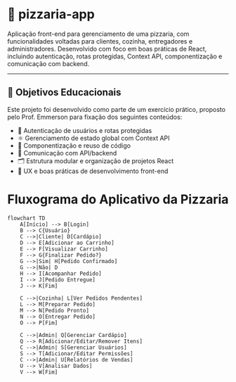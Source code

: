 # 🍕 pizzaria-app

Aplicação front-end para gerenciamento de uma pizzaria, com funcionalidades voltadas para clientes, cozinha, entregadores e administradores. Desenvolvido com foco em boas práticas de React, incluindo autenticação, rotas protegidas, Context API, componentização e comunicação com backend.

---

## 🧠 Objetivos Educacionais

Este projeto foi desenvolvido como parte de um exercício prático, proposto pelo Prof. Emmerson para fixação dos seguintes conteúdos:

- 🔐 Autenticação de usuários e rotas protegidas
- ⚛️ Gerenciamento de estado global com Context API
- 🧩 Componentização e reuso de código
- 🔌 Comunicação com API/backend
- 🗂️ Estrutura modular e organização de projetos React
- 🧠 UX e boas práticas de desenvolvimento front-end

# Fluxograma do Aplicativo da Pizzaria  

```mermaid
flowchart TD
    A[Início] --> B[Login]
    B --> C{Usuário}
    C -->|Cliente| D[Cardápio]
    D --> E[Adicionar ao Carrinho]
    E --> F[Visualizar Carrinho]
    F --> G{Finalizar Pedido?}
    G -->|Sim| H[Pedido Confirmado]
    G -->|Não| D
    H --> I[Acompanhar Pedido]
    I --> J[Pedido Entregue]
    J --> K[Fim]

    C -->|Cozinha| L[Ver Pedidos Pendentes]
    L --> M[Preparar Pedido]
    M --> N[Pedido Pronto]
    N --> O[Entregar Pedido]
    O --> P[Fim]

    C -->|Admin| Q[Gerenciar Cardápio]
    Q --> R[Adicionar/Editar/Remover Itens]
    C -->|Admin| S[Gerenciar Usuários]
    S --> T[Adicionar/Editar Permissões]
    C -->|Admin| U[Relatórios de Vendas]
    U --> V[Analisar Dados]
    V --> W[Fim]
```